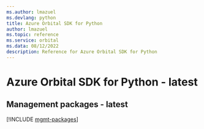 ```yaml
---
ms.author: lmazuel
ms.devlang: python
title: Azure Orbital SDK for Python
author: lmazuel
ms.topic: reference
ms.service: orbital
ms.data: 08/12/2022
description: Reference for Azure Orbital SDK for Python
---
```

# Azure Orbital SDK for Python - latest

## Management packages - latest
[!INCLUDE [mgmt-packages](orbital-mgmt-index.md)]